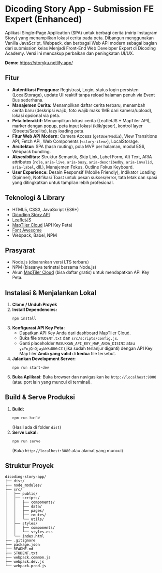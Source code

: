 # Dicoding Story App - Submission FE Expert (Enhanced)

Aplikasi Single-Page Application (SPA) untuk berbagi cerita (mirip Instagram Story) yang menampilkan lokasi cerita pada peta. Dibangun menggunakan Vanilla JavaScript, Webpack, dan berbagai Web API modern sebagai bagian dari submission kelas Menjadi Front-End Web Developer Expert di Dicoding Academy. Versi ini mencakup perbaikan dan peningkatan UI/UX.

**Demo:** https://storyku.netlify.app/

## Fitur

* **Autentikasi Pengguna:** Registrasi, Login, status login persisten (LocalStorage), update UI reaktif tanpa reload halaman penuh via Event Bus sederhana.
* **Manajemen Cerita:** Menampilkan daftar cerita terbaru, menambah cerita baru (deskripsi wajib, foto wajib maks 1MB dari kamera/upload), lokasi opsional via peta.
* **Peta Interaktif:** Menampilkan lokasi cerita (LeafletJS + MapTiler API), marker dengan popup, peta input lokasi (klik/geser), kontrol layer (Streets/Satellite), lazy loading peta.
* **Fitur Web API Modern:** Camera Access (`getUserMedia`), View Transitions API, Fetch API, Web Components (`<story-item>`), LocalStorage.
* **Arsitektur:** SPA (hash routing), pola MVP per halaman, modul ES6, Webpack bundling.
* **Aksesibilitas:** Struktur Semantik, Skip Link, Label Form, Alt Text, ARIA attributes (`role`, `aria-live`, `aria-busy`, `aria-describedby`, `aria-invalid`, `aria-label`, dll.), Manajemen Fokus, Outline Fokus Keyboard.
* **User Experience:** Desain Responsif (Mobile Friendly), Indikator Loading (Spinner), Notifikasi Toast untuk pesan sukses/error, tata letak dan spasi yang ditingkatkan untuk tampilan lebih profesional.

## Teknologi & Library

* HTML5, CSS3, JavaScript (ES6+)
* [Dicoding Story API](https://story-api.dicoding.dev/)
* [LeafletJS](https://leafletjs.com/)
* [MapTiler Cloud](https://www.maptiler.com/cloud/) (API Key Peta)
* [Font Awesome](https://fontawesome.com/)
* Webpack, Babel, NPM

## Prasyarat

* Node.js (disarankan versi LTS terbaru)
* NPM (biasanya terinstal bersama Node.js)
* Akun [MapTiler Cloud](https://www.maptiler.com/cloud/) (bisa daftar gratis) untuk mendapatkan API Key Peta.

## Instalasi & Menjalankan Lokal

1.  **Clone / Unduh Proyek**
2.  **Install Dependencies:**
    ```bash
    npm install
    ```
3.  **Konfigurasi API Key Peta:**
    * Dapatkan API Key Anda dari dashboard MapTiler Cloud.
    * Buka file `STUDENT.txt` dan `src/scripts/config.js`.
    * Ganti placeholder `MASUKKAN_API_KEY_MAP_ANDA_DISINI` atau `ycYnjQnQjaybWkdGWhCZ` (jika sudah terlanjur diganti) dengan API Key MapTiler **Anda yang valid** di **kedua** file tersebut.
4.  **Jalankan Development Server:**
    ```bash
    npm run start-dev
    ```
5.  **Buka Aplikasi:** Buka browser dan navigasikan ke `http://localhost:9000` (atau port lain yang muncul di terminal).

## Build & Serve Produksi

1.  **Build:**
    ```bash
    npm run build
    ```
    (Hasil ada di folder `dist`)
2.  **Serve Lokal:**
    ```bash
    npm run serve
    ```
    (Buka `http://localhost:8080` atau alamat yang muncul)

## Struktur Proyek

```text
dicoding-story-app/
├── dist/
├── node_modules/
├── src/
│   ├── public/
│   ├── scripts/
│   │   ├── components/
│   │   ├── data/
│   │   ├── pages/
│   │   ├── routes/
│   │   └── utils/
│   ├── styles/
│   │   ├── components/
│   │   └── styles.css
│   └── index.html
├── .gitignore
├── package.json
├── README.md
├── STUDENT.txt
├── webpack.common.js
├── webpack.dev.js
└── webpack.prod.js